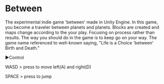 # Between

The experimental indie game 'between' made in Unity Engine. In this game, you become a traveler between planets and planets. Blocks are created and maps change according to the your play.  Focusing on process rather than results. The way you should do in the game is to keep go on your way. The game name referenced to well-known saying, "Life is a Choice 'between' Birth and Death."

▶Control

WASD > press to move left(A) and right(D)

SPACE > press to jump
